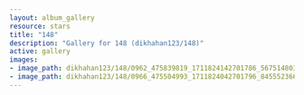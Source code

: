```yaml
---
layout: album_gallery
resource: stars
title: "148"
description: "Gallery for 148 (dikhahan123/148)"
active: gallery
images:
- image_path: dikhahan123/148/0962_475839819_1711824142701786_5675148032935561900_n.jpg
- image_path: dikhahan123/148/0966_475504993_1711824042701796_8455523666159124283_n.jpg
---
```

